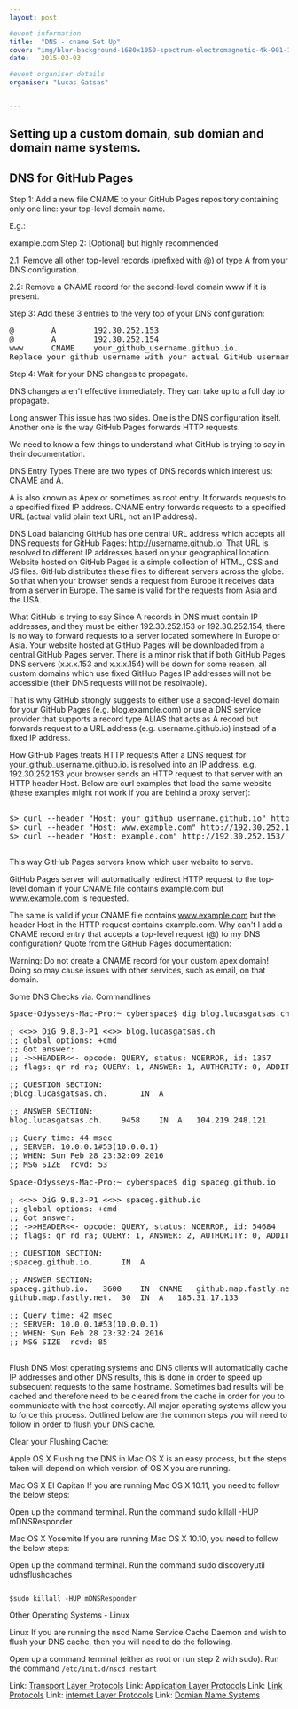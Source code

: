 ```yaml
---
layout: post

#event information
title:  "DNS - cname Set Up"
cover: "img/blur-background-1680x1050-spectrum-electromagnetic-4k-901-1.jpg"
date:   2015-03-03

#event organiser details
organiser: "Lucas Gatsas"


---
```

<h2 class="section-heading">Setting up a custom domain, sub domian and domain name systems.</h2>
<h2 class="section-heading">DNS for GitHub Pages</h2>



Step 1: Add a new file CNAME to your GitHub Pages repository containing only one line: your top-level domain name.

E.g.:

example.com
Step 2: [Optional] but highly recommended

2.1: Remove all other top-level records (prefixed with @) of type A from your DNS configuration.

2.2: Remove a CNAME record for the second-level domain www if it is present.

Step 3: Add these 3 entries to the very top of your DNS configuration:
<pre>
@        A        192.30.252.153
@        A        192.30.252.154
www      CNAME    your_github_username.github.io.
Replace your_github_username with your actual GitHub username.
</pre>

Step 4: Wait for your DNS changes to propagate.

DNS changes aren't effective immediately. They can take up to a full day to propagate.

Long answer
This issue has two sides. One is the DNS configuration itself. Another one is the way GitHub Pages forwards HTTP requests.

We need to know a few things to understand what GitHub is trying to say in their documentation.

DNS Entry Types
There are two types of DNS records which interest us: CNAME and A.

A is also known as Apex or sometimes as root entry. It forwards requests to a specified fixed IP address. CNAME entry forwards requests to a specified URL (actual valid plain text URL, not an IP address).

DNS Load balancing
GitHub has one central URL address which accepts all DNS requests for GitHub Pages: http://username.github.io. That URL is resolved to different IP addresses based on your geographical location. Website hosted on GitHub Pages is a simple collection of HTML, CSS and JS files. GitHub distributes these files to different servers across the globe. So that when your browser sends a request from Europe it receives data from a server in Europe. The same is valid for the requests from Asia and the USA.

What GitHub is trying to say
Since A records in DNS must contain IP addresses, and they must be either 192.30.252.153 or 192.30.252.154, there is no way to forward requests to a server located somewhere in Europe or Asia. Your website hosted at GitHub Pages will be downloaded from a central GitHub Pages server. There is a minor risk that if both GitHub Pages DNS servers (x.x.x.153 and x.x.x.154) will be down for some reason, all custom domains which use fixed GitHub Pages IP addresses will not be accessible (their DNS requests will not be resolvable).

That is why GitHub strongly suggests to either use a second-level domain for your GitHub Pages (e.g. blog.example.com) or use a DNS service provider that supports a record type ALIAS that acts as A record but forwards request to a URL address (e.g. username.github.io) instead of a fixed IP address.

How GitHub Pages treats HTTP requests
After a DNS request for your_github_username.github.io. is resolved into an IP address, e.g. 192.30.252.153 your browser sends an HTTP request to that server with an HTTP header Host. Below are curl examples that load the same website (these examples might not work if you are behind a proxy server):

<pre>

$> curl --header "Host: your_github_username.github.io" http://192.30.252.153/
$> curl --header "Host: www.example.com" http://192.30.252.153/
$> curl --header "Host: example.com" http://192.30.252.153/

</pre>

This way GitHub Pages servers know which user website to serve.

GitHub Pages server will automatically redirect HTTP request to the top-level domain if your CNAME file contains example.com but www.example.com is requested.

The same is valid if your CNAME file contains www.example.com but the header Host in the HTTP request contains example.com.
Why can't I add a CNAME record entry that accepts a top-level request (@) to my DNS configuration?
Quote from the GitHub Pages documentation:

Warning: Do not create a CNAME record for your custom apex domain! Doing so may cause issues with other services, such as email, on that domain.




Some DNS Checks via. Commandlines


<pre>
Space-Odysseys-Mac-Pro:~ cyberspace$ dig blog.lucasgatsas.ch

; <<>> DiG 9.8.3-P1 <<>> blog.lucasgatsas.ch
;; global options: +cmd
;; Got answer:
;; ->>HEADER<<- opcode: QUERY, status: NOERROR, id: 1357
;; flags: qr rd ra; QUERY: 1, ANSWER: 1, AUTHORITY: 0, ADDITIONAL: 0

;; QUESTION SECTION:
;blog.lucasgatsas.ch.       IN  A

;; ANSWER SECTION:
blog.lucasgatsas.ch.    9458    IN  A   104.219.248.121

;; Query time: 44 msec
;; SERVER: 10.0.0.1#53(10.0.0.1)
;; WHEN: Sun Feb 28 23:32:09 2016
;; MSG SIZE  rcvd: 53

Space-Odysseys-Mac-Pro:~ cyberspace$ dig spaceg.github.io

; <<>> DiG 9.8.3-P1 <<>> spaceg.github.io
;; global options: +cmd
;; Got answer:
;; ->>HEADER<<- opcode: QUERY, status: NOERROR, id: 54684
;; flags: qr rd ra; QUERY: 1, ANSWER: 2, AUTHORITY: 0, ADDITIONAL: 0

;; QUESTION SECTION:
;spaceg.github.io.      IN  A

;; ANSWER SECTION:
spaceg.github.io.   3600    IN  CNAME   github.map.fastly.net.
github.map.fastly.net.  30  IN  A   185.31.17.133

;; Query time: 42 msec
;; SERVER: 10.0.0.1#53(10.0.0.1)
;; WHEN: Sun Feb 28 23:32:24 2016
;; MSG SIZE  rcvd: 85

</pre>

Flush DNS
Most operating systems and DNS clients will automatically cache IP addresses and other DNS results, this is done in order to speed up subsequent requests to the same hostname. Sometimes bad results will be cached and therefore need to be cleared from the cache in order for you to communicate with the host correctly. All major operating systems allow you to force this process. Outlined below are the common steps you will need to follow in order to flush your DNS cache.






Clear your Flushing Cache:

Apple OS X
Flushing the DNS in Mac OS X is an easy process, but the steps taken will depend on which version of OS X you are running.


Mac OS X El Capitan
If you are running Mac OS X 10.11, you need to follow the below steps:

Open up the command terminal.
Run the command sudo killall -HUP mDNSResponder

Mac OS X Yosemite
If you are running Mac OS X 10.10, you need to follow the below steps:

Open up the command terminal.
Run the command sudo discoveryutil udnsflushcaches

<code>
$sudo killall -HUP mDNSResponder</code>




Other Operating Systems - Linux

Linux
If you are running the nscd Name Service Cache Daemon and wish to flush your DNS cache, then you will need to do the following.

Open up a command terminal (either as root or run step 2 with sudo).
Run the command <code>/etc/init.d/nscd restart</code>





Link:
<a href="https://en.wikipedia.org/wiki/Category:Transport_layer_protocols">Transport Layer Protocols</a>
Link:
<a href="https://en.wikipedia.org/wiki/Category:Application_layer_protocols">Application Layer Protocols</a>
Link:
<a href="https://en.wikipedia.org/wiki/Category:Link_protocols">Link Protocols</a>
Link:
<a href="https://en.wikipedia.org/wiki/Category:Internet_layer_protocols">internet Layer Protocols</a>
Link:
<a href="https://en.wikipedia.org/wiki/Domain_Name_System">Domian Name Systems</a>




